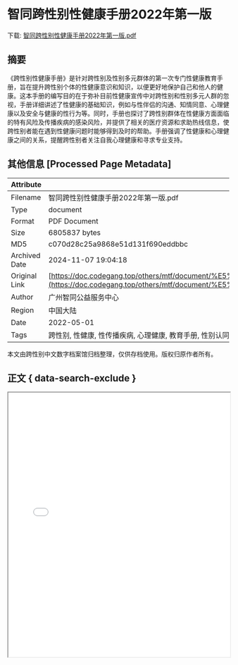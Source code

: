 # 智同跨性别性健康手册2022年第一版

<!-- tcd_download_link -->
下载: <a href="../智同跨性别性健康手册2022年第一版.pdf" download>智同跨性别性健康手册2022年第一版.pdf</a>
<!-- tcd_download_link_end -->

## 摘要

<!-- tcd_abstract -->
《跨性别性健康手册》是针对跨性别及性别多元群体的第一次专门性健康教育手册，旨在提升跨性别个体的性健康意识和知识，以便更好地保护自己和他人的健康。这本手册的编写目的在于弥补目前性健康宣传中对跨性别和性别多元人群的忽视，手册详细讲述了性健康的基础知识，例如与性伴侣的沟通、知情同意、心理健康以及安全与健康的性行为等。同时，手册也探讨了跨性别群体在性健康方面面临的特有风险及传播疾病的感染风险，并提供了相关的医疗资源和求助热线信息，使跨性别者能在遇到性健康问题时能够得到及时的帮助。手册强调了性健康和心理健康之间的关系，提醒跨性别者关注自我心理健康和寻求专业支持。

<!-- tcd_abstract_end -->

## 其他信息 [Processed Page Metadata]

| Attribute       | Value                                  |
|-----------------|----------------------------------------|
| Filename        | 智同跨性别性健康手册2022年第一版.pdf                             |
| Type            | document                                 |
| Format          | PDF Document                               |
| Size            | 6805837 bytes                           |
| MD5             | c070d28c25a9868e51d131f690eddbbc                                  |
| Archived Date   | 2024-11-07 19:04:18                             |
| Original Link   | [https://doc.codegang.top/others/mtf/document/%E5%81%A5%E5%BA%B7%E7%B1%BB/%E6%80%A7%E5%81%A5%E5%BA%B7/%E6%99%BA%E5%90%8C%E8%B7%A8%E6%80%A7%E5%88%AB%E6%80%A7%E5%81%A5%E5%BA%B7%E6%89%8B%E5%86%8C2022%E5%B9%B4%E7%AC%AC%E4%B8%80%E7%89%88.pdf](https://doc.codegang.top/others/mtf/document/%E5%81%A5%E5%BA%B7%E7%B1%BB/%E6%80%A7%E5%81%A5%E5%BA%B7/%E6%99%BA%E5%90%8C%E8%B7%A8%E6%80%A7%E5%88%AB%E6%80%A7%E5%81%A5%E5%BA%B7%E6%89%8B%E5%86%8C2022%E5%B9%B4%E7%AC%AC%E4%B8%80%E7%89%88.pdf)                         |
| Author          | 广州智同公益服务中心                               |
| Region          | 中国大陆                               |
| Date            | 2022-05-01                                 |
| Tags            | 跨性别, 性健康, 性传播疾病, 心理健康, 教育手册, 性别认同, 社区支持                                 |

本文由跨性别中文数字档案馆归档整理，仅供存档使用。版权归原作者所有。


## 正文 { data-search-exclude }

<!-- tcd_main_text -->
<iframe src="../智同跨性别性健康手册2022年第一版.pdf" width="100%" height="600px">
    <p>无法显示PDF，请下载查看。</p>
</iframe>
<!-- tcd_main_text_end -->

